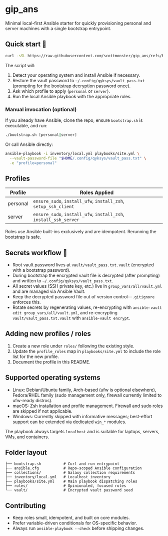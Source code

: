 # gip_ans

Minimal local-first Ansible starter for quickly provisioning personal and server machines with a single bootstrap entrypoint.

## Quick start 🚀

```bash
curl -sSL https://raw.githubusercontent.com/scottmonster/gip_ans/refs/heads/master/bootstrap.sh | bash
```

The script will:

1. Detect your operating system and install Ansible if necessary.
2. Restore the vault password to `~/.config/qyksys/vault_pass.txt` (prompting for the bootstrap decryption password once).
3. Ask which profile to apply (`personal` or `server`).
4. Run the local Ansible playbook with the appropriate roles.

### Manual invocation (optional)

If you already have Ansible, clone the repo, ensure `bootstrap.sh` is executable, and run:

```bash
./bootstrap.sh [personal|server]
```

Or call Ansible directly:

```bash
ansible-playbook -i inventory/local.yml playbooks/site.yml \
  --vault-password-file "$HOME/.config/qyksys/vault_pass.txt" \
  -e "profile=personal"
```

## Profiles

| Profile   | Roles Applied                                        |
|-----------|------------------------------------------------------|
| personal  | `ensure_sudo`, `install_ufw`, `install_zsh`, `setup_ssh_client` |
| server    | `ensure_sudo`, `install_ufw`, `install_zsh`, `install_ssh_server` |

Roles use Ansible built-ins exclusively and are idempotent. Rerunning the bootstrap is safe.

## Secrets workflow 🔐

- Root vault password lives at `vault/vault_pass.txt.vault` (encrypted with a bootstrap password).
- During bootstrap the encrypted vault file is decrypted (after prompting) and written to `~/.config/qyksys/vault_pass.txt`.
- All secret values (SSH private key, etc.) live in `group_vars/all/vault.yml` and are managed via Ansible Vault.
- Keep the decrypted password file out of version control—`.gitignore` enforces this.
- Rotate secrets by regenerating values, re-encrypting with `ansible-vault edit group_vars/all/vault.yml`, and re-encrypting `vault/vault_pass.txt.vault` with `ansible-vault encrypt`.

## Adding new profiles / roles

1. Create a new role under `roles/` following the existing style.
2. Update the `profile_roles` map in `playbooks/site.yml` to include the role list for the new profile.
3. Document the profile in this README.

## Supported operating systems

- Linux: Debian/Ubuntu family, Arch-based (ufw is optional elsewhere), Fedora/RHEL family (sudo management only, firewall currently limited to ufw-ready distros).
- macOS: Zsh installation and profile management. Firewall and sudo roles are skipped if not applicable.
- Windows: Currently skipped with informative messages; best-effort support can be extended via dedicated `win_*` modules.

The playbook always targets `localhost` and is suitable for laptops, servers, VMs, and containers.

## Folder layout

```
├── bootstrap.sh          # Curl-and-run entrypoint
├── ansible.cfg           # Repo-scoped Ansible configuration
├── collections/          # Galaxy collection requirements
├── inventory/local.yml   # Localhost inventory
├── playbooks/site.yml    # Main playbook dispatching roles
├── roles/                # Opinionated, focused roles
└── vault/                # Encrypted vault password seed
```

## Contributing

- Keep roles small, idempotent, and built on core modules.
- Prefer variable-driven conditionals for OS-specific behavior.
- Always run `ansible-playbook --check` before shipping changes.
